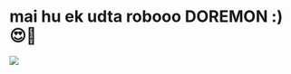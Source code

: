 # mai hu ek udta robooo DOREMON :) 😍🥰
![](https://github.com/Ananya-0306/doremon/blob/main/Cartoon/doraemon-first-episode.gif)
